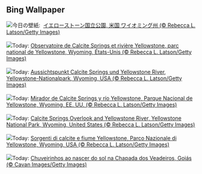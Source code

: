 ## Bing Wallpaper
![](https://www.bing.com/th?id=OHR.YellowstoneRiver_JA-JP5485264478_UHD.jpg&w=1000)今日の壁紙: &nbsp;[イエローストーン国立公園, 米国 ワイオミング州 (© Rebecca L. Latson/Getty Images)](https://www.bing.com/th?id=OHR.YellowstoneRiver_JA-JP5485264478_UHD.jpg)
<br><br/>
![](https://www.bing.com/th?id=OHR.YellowstoneRiver_FR-FR8460083088_UHD.jpg&w=1000)Today: [Observatoire de Calcite Springs et rivière Yellowstone, parc national de Yellowstone, Wyoming, États-Unis (© Rebecca L. Latson/Getty Images)](https://www.bing.com/th?id=OHR.YellowstoneRiver_FR-FR8460083088_UHD.jpg)
<br><br/>
![](https://www.bing.com/th?id=OHR.YellowstoneRiver_DE-DE2550082704_UHD.jpg&w=1000)Today: [Aussichtspunkt Calcite Springs und Yellowstone River, Yellowstone-Nationalpark, Wyoming, USA (© Rebecca L. Latson/Getty Images)](https://www.bing.com/th?id=OHR.YellowstoneRiver_DE-DE2550082704_UHD.jpg)
<br><br/>
![](https://www.bing.com/th?id=OHR.YellowstoneRiver_ES-ES8502138865_UHD.jpg&w=1000)Today: [Mirador de Calcite Springs y río Yellowstone, Parque Nacional de Yellowstone, Wyoming, EE. UU. (© Rebecca L. Latson/Getty Images)](https://www.bing.com/th?id=OHR.YellowstoneRiver_ES-ES8502138865_UHD.jpg)
<br><br/>
![](https://www.bing.com/th?id=OHR.YellowstoneRiver_EN-GB9172526741_UHD.jpg&w=1000)Today: [Calcite Springs Overlook and Yellowstone River, Yellowstone National Park, Wyoming, United States (© Rebecca L. Latson/Getty Images)](https://www.bing.com/th?id=OHR.YellowstoneRiver_EN-GB9172526741_UHD.jpg)
<br><br/>
![](https://www.bing.com/th?id=OHR.YellowstoneRiver_IT-IT7237441471_UHD.jpg&w=1000)Today: [Sorgenti di calcite e fiume Yellowstone, Parco Nazionale di Yellowstone, Wyoming, USA (© Rebecca L. Latson/Getty Images)](https://www.bing.com/th?id=OHR.YellowstoneRiver_IT-IT7237441471_UHD.jpg)
<br><br/>
![](https://www.bing.com/th?id=OHR.Pepalantus_PT-BR6960217232_UHD.jpg&w=1000)Today: [Chuveirinhos ao nascer do sol na Chapada dos Veadeiros, Goiás (© Cavan Images/Getty Images)](https://www.bing.com/th?id=OHR.Pepalantus_PT-BR6960217232_UHD.jpg)
<br><br/>

